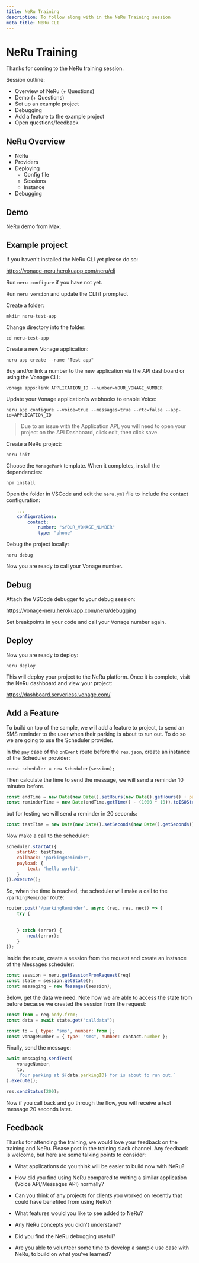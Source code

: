 ```yaml
---
title: NeRu Training
description: To follow along with in the NeRu Training session
meta_title: NeRu CLI
---
```


# NeRu Training

Thanks for coming to the NeRu training session. 

Session outline:

* Overview of NeRu (+ Questions)
* Demo (+ Questions)
* Set up an example project
* Debugging
* Add a feature to the example project
* Open questions/feedback

## NeRu Overview

* NeRu
* Providers
* Deploying
    * Config file
    * Sessions
    * Instance
* Debugging

## Demo

NeRu demo from Max.

## Example project

If you haven't installed the NeRu CLI yet please do so:

https://vonage-neru.herokuapp.com/neru/cli

Run `neru configure` if you have not yet.

Run `neru version` and update the CLI if prompted.

Create a folder:

```
mkdir neru-test-app
```

Change directory into the folder:

```
cd neru-test-app
```

Create a new Vonage application:

```
neru app create --name "Test app"
```

Buy and/or link a number to the new application via the API dashboard or using the Vonage CLI:

```
vonage apps:link APPLICATION_ID --number=YOUR_VONAGE_NUMBER
```

Update your Vonage application's webhooks to enable Voice:

```
neru app configure --voice=true --messages=true --rtc=false --app-id=APPLICATION_ID
```

> Due to an issue with the Application API, you will need to open your project on the API Dashboard, click edit, then click save. 

Create a NeRu project:

```
neru init
```

Choose the `VonagePark` template. When it completes, install the dependencies:

```
npm install
```

Open the folder in VSCode and edit the `neru.yml` file to include the contact configuration:

```yml
    ...
    configurations:
        contact:
            number: "$YOUR_VONAGE_NUMBER"
            type: "phone"
```

Debug the project locally:

```
neru debug
```

Now you are ready to call your Vonage number.

## Debug

Attach the VSCode debugger to your debug session:

https://vonage-neru.herokuapp.com/neru/debugging

Set breakpoints in your code and call your Vonage number again.

## Deploy

Now you are ready to deploy:

```
neru deploy
```

This will deploy your project to the NeRu platform. Once it is complete, visit the NeRu dashboard and view your project:

https://dashboard.serverless.vonage.com/

## Add a Feature

To build on top of the sample, we will add a feature to project, to send an SMS reminder to the user when their parking is about to run out. To do so we are going to use the Scheduler provider.

In the `pay` case of the `onEvent` route before the `res.json`, create an instance of the Scheduler provider:

```
const scheduler = new Scheduler(session);
```

Then calculate the time to send the message, we will send a reminder 10 minutes before.

```javascript
const endTime = new Date(new Date().setHours(new Date().getHours() + parseInt(data.duration)));
const reminderTime = new Date(endTime.getTime() - (1000 * 10)).toISOString()
```

but for testing we will send a reminder in 20 seconds:

```javascript
const testTime = new Date(new Date().setSeconds(new Date().getSeconds() + 20)).toISOString();
```

Now make a call to the scheduler:

```javascript
scheduler.startAt({
    startAt: testTime,
    callback: 'parkingReminder',
    payload: {
        text: "hello world",
    }
}).execute();
```

So, when the time is reached, the scheduler will make a call to the `/parkingReminder` route:

```javascript
router.post('/parkingReminder', async (req, res, next) => {
    try {
 
        
    } catch (error) {
        next(error);
    }
});
```

Inside the route, create a session from the request and create an instance of the Messages scheduler:

```javascript
const session = neru.getSessionFromRequest(req)
const state = session.getState();
const messaging = new Messages(session);
```

Below, get the data we need. Note how we are able to access the state from before because we created the session from the request:

```javascript
const from = req.body.from;
const data = await state.get("calldata");

const to = { type: "sms", number: from };
const vonageNumber = { type: "sms", number: contact.number }; 
```

Finally, send the message:

```javascript
await messaging.sendText(
    vonageNumber,
    to,
    `Your parking at ${data.parkingID} for is about to run out.`
).execute();

res.sendStatus(200);
```

Now if you call back and go through the flow, you will receive a text message 20 seconds later. 

## Feedback

Thanks for attending the training, we would love your feedback on the training and NeRu. Please post in the training slack channel. Any feedback is welcome, but here are some talking points to consider:

* What applications do you think will be easier to build now with NeRu?

* How did you find using NeRu compared to writing a similar application (Voice API/Messages API) normally?

* Can you think of any projects for clients you worked on recently that could have benefited from using NeRu?

* What features would you like to see added to NeRu?

* Any NeRu concepts you didn't understand?

* Did you find the NeRu debugging useful?

* Are you able to volunteer some time to develop a sample use case with NeRu, to build on what you’ve learned?